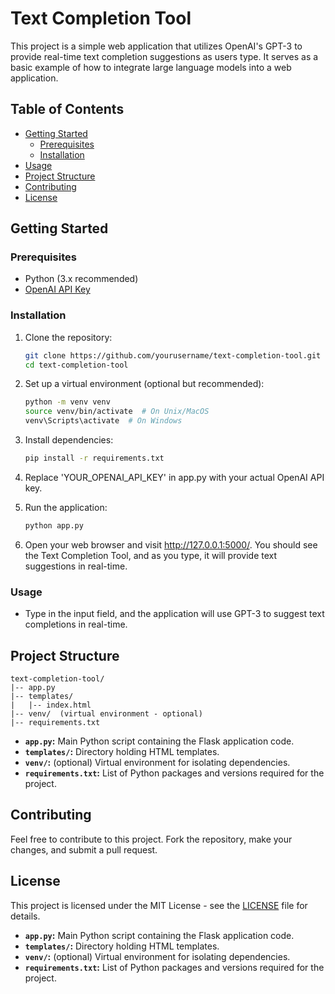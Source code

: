 # Text Completion Tool

This project is a simple web application that utilizes OpenAI's GPT-3 to provide real-time text completion suggestions as users type. It serves as a basic example of how to integrate large language models into a web application.

## Table of Contents

- [Getting Started](#getting-started)
  - [Prerequisites](#prerequisites)
  - [Installation](#installation)
- [Usage](#usage)
- [Project Structure](#project-structure)
- [Contributing](#contributing)
- [License](#license)

## Getting Started

### Prerequisites

- Python (3.x recommended)
- [OpenAI API Key](https://beta.openai.com/signup/)

### Installation

1. Clone the repository:

   ```bash
   git clone https://github.com/yourusername/text-completion-tool.git
   cd text-completion-tool

2. Set up a virtual environment (optional but recommended):

    ```bash
    python -m venv venv
    source venv/bin/activate  # On Unix/MacOS
    venv\Scripts\activate  # On Windows

3. Install dependencies:

    ```bash
    pip install -r requirements.txt

4. Replace 'YOUR_OPENAI_API_KEY' in app.py with your actual OpenAI API key.

5. Run the application:
    ```bash
    python app.py

6. Open your web browser and visit http://127.0.0.1:5000/. You should see the Text Completion Tool, and as you type, it will provide text suggestions in real-time.

### Usage

- Type in the input field, and the application will use GPT-3 to suggest text completions in real-time.

## Project Structure

    text-completion-tool/
    |-- app.py
    |-- templates/
    |   |-- index.html
    |-- venv/  (virtual environment - optional)
    |-- requirements.txt

- **`app.py`:** Main Python script containing the Flask application code.
- **`templates/`:** Directory holding HTML templates.
- **`venv/`:** (optional) Virtual environment for isolating dependencies.
- **`requirements.txt`:** List of Python packages and versions required for the project.

## Contributing

Feel free to contribute to this project. Fork the repository, make your changes, and submit a pull request.

## License

This project is licensed under the MIT License - see the [LICENSE](LICENSE) file for details.

- **`app.py`:** Main Python script containing the Flask application code.
- **`templates/`:** Directory holding HTML templates.
- **`venv/`:** (optional) Virtual environment for isolating dependencies.
- **`requirements.txt`:** List of Python packages and versions required for the project.
